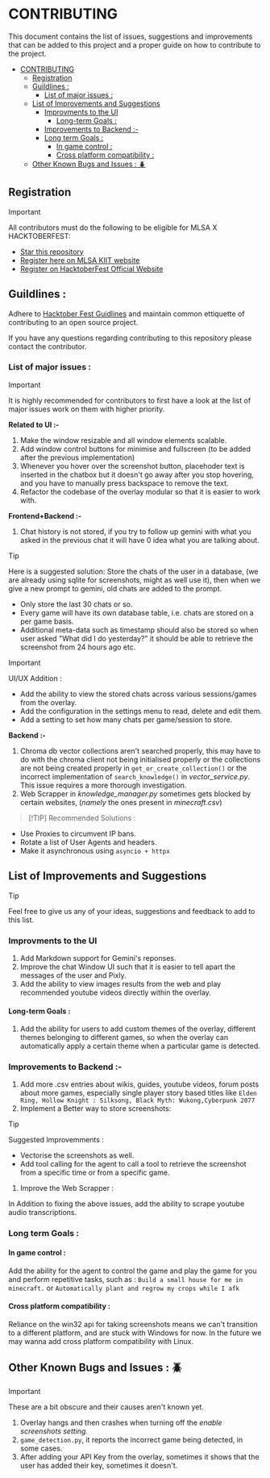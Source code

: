 # CONTRIBUTING
This document contains the list of issues, suggestions and improvements that can be added to this project and a proper guide on how to contribute to the project.
- [CONTRIBUTING](#contributing)
  - [Registration](#registration)
  - [Guildlines :](#guildlines-)
    - [List of major issues :](#list-of-major-issues-)
  - [List of Improvements and Suggestions](#list-of-improvements-and-suggestions)
    - [Improvments to the UI](#improvments-to-the-ui)
      - [Long-term Goals :](#long-term-goals-)
    - [Improvements to Backend :-](#improvements-to-backend--)
    - [Long term Goals :](#long-term-goals--1)
      - [In game control :](#in-game-control-)
      - [Cross platform compatibility :](#cross-platform-compatibility-)
  - [Other Known Bugs and Issues : 🪲](#other-known-bugs-and-issues--)

## Registration 
>[!IMPORTANT]
> All contributors must do the following to be eligible for MLSA X HACKTOBERFEST: 
- [Star this repository](https://github.com/keploy/keploy)
- [Register here on MLSA KIIT website](https://register.mlsakiit.com/)
- [Register on HacktoberFest Official Website](https://hacktoberfest.com/auth/)

## Guildlines : 
Adhere to [Hacktober Fest Guidlines](https://hacktoberfest.com/) and maintain common ettiquette of contributing to an open source project. 

If you have any questions regarding contributing to this repository please contact the contributor. 

<!-- (link to the whatsapp group) -->
### List of major issues :
>[!IMPORTANT]
It is highly recommended for contributors to first have a look at the list of major issues work on them with higher priority.

**Related to UI :-**
1. Make the window resizable and all window elements scalable.
2. Add window control buttons for minimise and fullscreen (to be added after the previous implementation)
3. Whenever you hover over the screenshot button, placehoder text is inserted in the chatbox but it doesn't go away after you stop hovering, and you have to manually press backspace to remove the text.
4. Refactor the codebase of the overlay modular so that it is easier to work with.

**Frontend+Backend :-**
1. Chat history is not stored, if you try to follow up gemini with what you asked in the previous chat it will have 0 idea what you are talking about.

>[!TIP]
>Here is a suggested solution: 
Store the chats of the user in a database, (we are already using sqlite for screenshots, might as well use it), then when we give a new prompt to gemini, old chats are added to the prompt. 
- Only store the last 30 chats or so.
- Every game will have its own database table, i.e. chats are stored on a per game basis.
- Additional meta-data such as timestamp should also be stored so when user asked "What did I do yesterday?" it should be able to retrieve the screenshot from 24 hours ago etc.

   
>[!IMPORTANT]
> UI/UX Addition :
- Add the ability to view the stored chats across various sessions/games from the overlay.
- Add the configuration in the settings menu to read, delete and edit them. 
- Add a setting to set how many chats per game/session to store.

**Backend :-**
1. Chroma db vector collections aren't searched properly, this may have to do with the chroma client not being initialised properly or the collections are not being created properly in `get_or_create_collection()` or the incorrect implementation of `search_knowledge()` in *vector_service.py*. This issue requires a more thorough investigation.
2. Web Scrapper in *knowledge_manager.py* sometimes gets blocked by certain websites, (*namely* the ones present in *minecraft.csv*)
>[!TIP] Recommended Solutions :
- Use Proxies to circumvent IP bans.
- Rotate a list of User Agents and headers.
- Make it asynchronous using `asyncio + httpx`




## List of Improvements and Suggestions
>[!TIP]
> Feel free to give us any of your ideas, suggestions and feedback to add to this list.

### Improvments to the UI
1. Add Markdown support for Gemini's reponses.
2. Improve the chat Window UI such that it is easier to tell apart the messages of the user and Pixly.
3. Add the ability to view images results from the web and play recommended youtube videos directly within the overlay.



#### Long-term Goals : 
1. Add the ability for users to add custom themes of the overlay, different themes belonging to different games, so when the overlay can automatically apply a certain theme when a particular game is detected.

### Improvements to Backend :-

1. Add more .csv entries about wikis, guides, youtube videos, forum posts about more games, especially single  player story based titles like `Elden Ring, Hollow Knight : Silksong, Black Myth: Wukong,Cyberpunk 2077`
2. Implement a Better way to store screenshots:
>[!TIP]
> Suggested Improvemments :
- Vectorise the screenshots as well.
- Add tool calling for the agent to call a tool to retrieve the screenshot from a specific time or from a specific game.
1. Improve the Web Scrapper :

In Addition to fixing the above issues, add the ability to scrape youtube audio transcriptions.


### Long term Goals :
#### In game control : 
Add the ability for the agent to control the game and play the game for you and perform repetitive tasks, such as : `Build a small house for me in minecraft.` or `Automatically plant and regrow my crops while I afk`

#### Cross platform compatibility :
Reliance on the win32 api for taking screenshots means we can't transition to a different platform, and are stuck with Windows for now.
In the future we may wanna add cross platform compatibility with Linux.

## Other Known Bugs and Issues : 🪲
> [!IMPORTANT]
> These are a bit obscure and their causes aren't known yet. 
1. Overlay hangs and then crashes when turning off the *enable screenshots setting.*
2. `game_detection.py`, it reports the incorrect game being detected, in some cases.
3. After adding your API Key from the overlay, sometimes it shows that the user has added their key, sometimes it doesn't.


